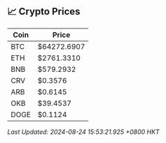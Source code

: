 ## 📈 Crypto Prices

| Coin | Price |
| ---- | ----- |
| BTC | $64272.6907 |
| ETH | $2761.3310 |
| BNB | $579.2932 |
| CRV | $0.3576 |
| ARB | $0.6145 |
| OKB | $39.4537 |
| DOGE | $0.1124 |

_Last Updated: 2024-08-24 15:53:21.925 +0800 HKT_